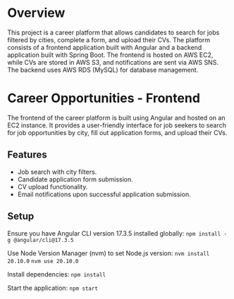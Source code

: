 # Overview
This project is a career platform that allows candidates to search for jobs filtered by cities, complete a form, and upload their CVs. The platform consists of a frontend application built with Angular and a backend application built with Spring Boot. The frontend is hosted on AWS EC2, while CVs are stored in AWS S3, and notifications are sent via AWS SNS. The backend uses AWS RDS (MySQL) for database management.

# Career Opportunities - Frontend

The frontend of the career platform is built using Angular and hosted on an EC2 instance. It provides a user-friendly interface for job seekers to search for job opportunities by city, fill out application forms, and upload their CVs.

## Features

* Job search with city filters.
* Candidate application form submission.
* CV upload functionality.
* Email notifications upon successful application submission.

## Setup

Ensure you have Angular CLI version 17.3.5 installed globally:
````npm install -g @angular/cli@17.3.5````

Use Node Version Manager (nvm) to set Node.js version:
````nvm install 20.10.0````
````nvm use 20.10.0````

Install dependencies:
````npm install````

Start the application:
````npm start````


